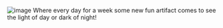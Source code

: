 ![image](https://user-images.githubusercontent.com/56596420/135616340-b7be7ac9-e0a8-424a-aaac-745afab0c397.png)
Where every day for a week some new fun artifact comes to see the light of day or dark of night!

